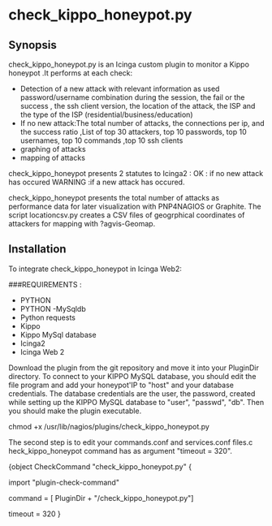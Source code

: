 
# check_kippo_honeypot.py

## Synopsis

check_kippo_honeypot.py is an Icinga custom plugin to monitor a Kippo honeypot .It performs at each check:

- Detection of a new attack with relevant information as used password/username combination during the session, the fail or the success , the ssh client version, the location of the attack, the ISP and the type of the ISP (residential/business/education)
- If no new attack:The total number of attacks, the connections per ip, and the success ratio ,List of top 30 attackers, top 10 passwords, top 10 usernames, top 10 commands ,top 10 ssh clients
- graphing of attacks
- mapping of attacks

check_kippo_honeypot presents 2 statutes to Icinga2 :
OK : if no new attack has occured
WARNING :if a new attack has occured.

check_kippo_honeypot presents the total number of attacks as performance data for later visualization with PNP4NAGIOS or Graphite. The script locationcsv.py creates a CSV files of geogrphical coordinates of attackers for mapping with ?agvis-Geomap.

## Installation
To integrate check\_kippo\_honeypot in Icinga Web2:

###REQUIREMENTS : 
- PYTHON
- PYTHON -MySqldb
- Python requests
- Kippo
- Kippo MySql database
- Icinga2 
- Icinga Web 2

Download the plugin from the git repository and move it into  your PluginDir directory. To connect to your KIPPO  MySQL database, you should edit the file program and add your honeypot'IP to "host" and your  database credentials. The database credentials are the user, the password, created while setting up the KIPPO  MySQL  database to "user", "passwd", "db". Then you should make the plugin executable.
 
 chmod +x /usr/lib/nagios/plugins/check\_kippo\_honeypot.py
 
 The second step is to edit your commands.conf and services.conf files.c heck\_kippo\_honeypot command has as argument "timeout = 320".
 
 {object CheckCommand "check\_kippo\_honeypot.py" {

  import "plugin-check-command"
  
  command = [ PluginDir + "\/check\_kippo\_honeypot.py"]
  
  timeout = 320
}
 



